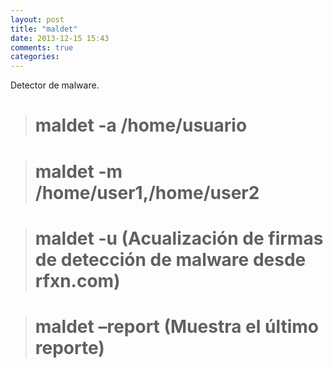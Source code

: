```yaml
---
layout: post
title: "maldet"
date: 2013-12-15 15:43
comments: true
categories: 
---
```

Detector de malware.

># maldet -a /home/usuario

># maldet -m /home/user1,/home/user2

># maldet -u (Acualización de firmas de detección de malware desde rfxn.com)

># maldet –report (Muestra el último reporte)

